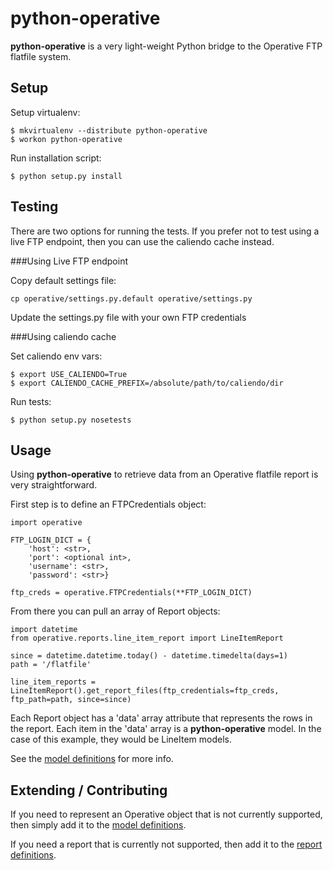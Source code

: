python-operative
=========
**python-operative** is a very light-weight Python bridge to the Operative FTP flatfile system.

Setup
-----

Setup virtualenv:
```
$ mkvirtualenv --distribute python-operative
$ workon python-operative
```

Run installation script:
```
$ python setup.py install
```

Testing
-------

There are two options for running the tests.
If you prefer not to test using a live FTP endpoint, then you can use the caliendo cache instead.

###Using Live FTP endpoint

Copy default settings file:
```
cp operative/settings.py.default operative/settings.py
```
Update the settings.py file with your own FTP credentials

###Using caliendo cache

Set caliendo env vars:
```
$ export USE_CALIENDO=True
$ export CALIENDO_CACHE_PREFIX=/absolute/path/to/caliendo/dir
```

Run tests:
```
$ python setup.py nosetests
```

Usage
-----

Using **python-operative** to retrieve data from an Operative flatfile report is very straightforward.

First step is to define an FTPCredentials object:
```
import operative

FTP_LOGIN_DICT = {
    'host': <str>,
    'port': <optional int>,
    'username': <str>,
    'password': <str>}

ftp_creds = operative.FTPCredentials(**FTP_LOGIN_DICT)
```

From there you can pull an array of Report objects:
```
import datetime
from operative.reports.line_item_report import LineItemReport

since = datetime.datetime.today() - datetime.timedelta(days=1)
path = '/flatfile'

line_item_reports = LineItemReport().get_report_files(ftp_credentials=ftp_creds, ftp_path=path, since=since)
```

Each Report object has a 'data' array attribute that represents the rows in the report.
Each item in the 'data' array is a **python-operative** model. In the case of this example, they would be LineItem models.

See the [model definitions](https://github.com/buzzfeed/python-operative/blob/master/operative/models/__init__.py) for more info.

Extending / Contributing
------------------------

If you need to represent an Operative object that is not currently supported, then simply add it to the [model definitions](https://github.com/buzzfeed/python-operative/blob/master/operative/models/__init__.py).

If you need a report that is currently not supported, then add it to the [report definitions](https://github.com/buzzfeed/python-operative/tree/master/operative/reports).
